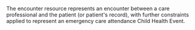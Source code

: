 The encounter resource represents an encounter between a care professional and the patient (or patient's record), with further constraints applied to represent an emergency care attendance Child Health Event.